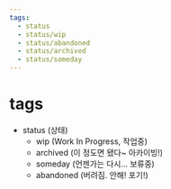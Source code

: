 ```yaml
---
tags:
  - status
  - status/wip
  - status/abandoned
  - status/archived
  - status/someday
---
```

# tags
- status (상태)
	- wip (Work In Progress, 작업중)
	- archived (이 정도면 됐다~ 아카이빙!)
	- someday (언젠가는 다시... 보류중)
	- abandoned (버려짐. 안해! 포기!)
